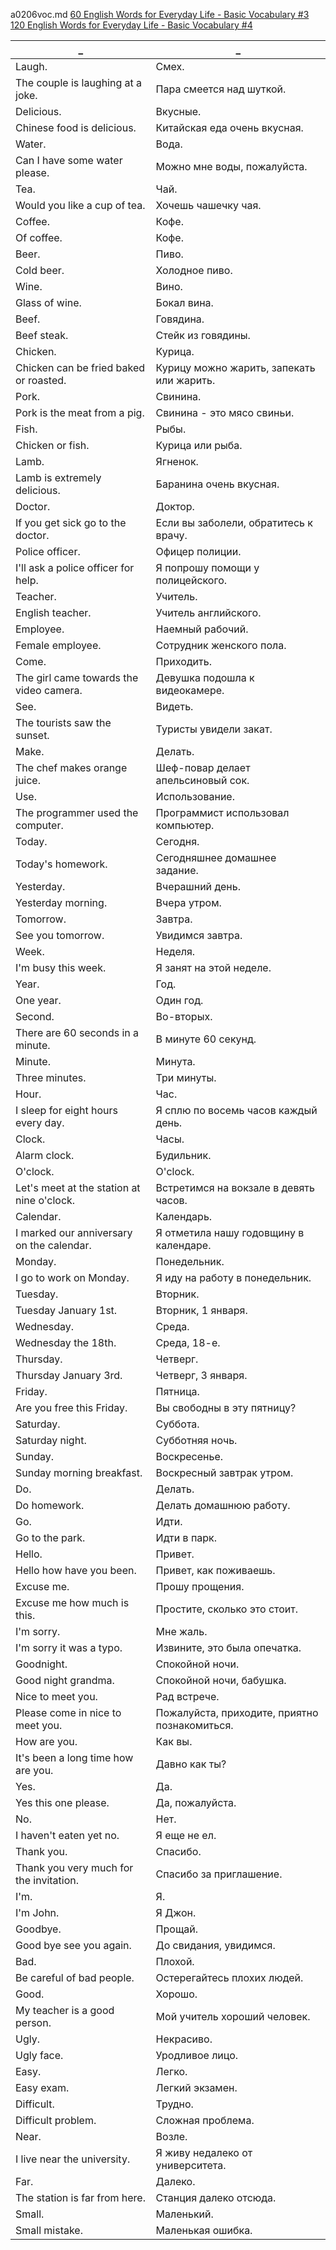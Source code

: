 a0206voc.md 
[60 English Words for Everyday Life - Basic Vocabulary #3](https://www.youtube.com/watch?v=Am_mXyty_MM)  
[120 English Words for Everyday Life - Basic Vocabulary #4](https://www.youtube.com/watch?v=mJCqlJHkG5s)  







_|_
--|--
Laugh.|Смех.
The couple is laughing at a joke.|Пара смеется над шуткой.
Delicious.|Вкусные.
Chinese food is delicious.|Китайская еда очень вкусная.
Water.|Вода.
Can I have some water please.|Можно мне воды, пожалуйста.
Tea.|Чай.
Would you like a cup of tea.|Хочешь чашечку чая.
Coffee.|Кофе.
Of coffee.|Кофе.
Beer.|Пиво.
Cold beer.|Холодное пиво.
Wine.|Вино.
Glass of wine.|Бокал вина.
Beef.|Говядина.
Beef steak.|Стейк из говядины.
Chicken.|Курица.
Chicken can be fried baked or roasted.|Курицу можно жарить, запекать или жарить.
Pork.|Свинина.
Pork is the meat from a pig.|Свинина - это мясо свиньи.
Fish.|Рыбы.
Chicken or fish.|Курица или рыба.
Lamb.|Ягненок.
Lamb is extremely delicious.|Баранина очень вкусная.
Doctor.|Доктор.
If you get sick go to the doctor.|Если вы заболели, обратитесь к врачу.
Police officer.|Офицер полиции.
I'll ask a police officer for help.|Я попрошу помощи у полицейского.
Teacher.|Учитель.
English teacher.|Учитель английского.
Employee.|Наемный рабочий.
Female employee.|Сотрудник женского пола.
Come.|Приходить.
The girl came towards the video camera.|Девушка подошла к видеокамере.
See.|Видеть.
The tourists saw the sunset.|Туристы увидели закат.
Make.|Делать.
The chef makes orange juice.|Шеф-повар делает апельсиновый сок.
Use.|Использование.
The programmer used the computer.|Программист использовал компьютер.
Today.|Cегодня.
Today's homework.|Сегодняшнее домашнее задание.
Yesterday.|Вчерашний день.
Yesterday morning.|Вчера утром.
Tomorrow.|Завтра.
See you tomorrow.|Увидимся завтра.
Week.|Неделя.
I'm busy this week.|Я занят на этой неделе.
Year.|Год.
One year.|Один год.
Second.|Во-вторых.
There are 60 seconds in a minute.|В минуте 60 секунд.
Minute.|Минута.
Three minutes.|Три минуты.
Hour.|Час.
I sleep for eight hours every day.|Я сплю по восемь часов каждый день.
Clock.|Часы.
Alarm clock.|Будильник.
O'clock.|O'clock.
Let's meet at the station at nine o'clock.|Встретимся на вокзале в девять часов.
Calendar.|Календарь.
I marked our anniversary on the calendar.|Я отметила нашу годовщину в календаре.
Monday.|Понедельник.
I go to work on Monday.|Я иду на работу в понедельник.
Tuesday.|Вторник.
Tuesday January 1st.|Вторник, 1 января.
Wednesday.|Среда.
Wednesday the 18th.|Среда, 18-е.
Thursday.|Четверг.
Thursday January 3rd.|Четверг, 3 января.
Friday.|Пятница.
Are you free this Friday.|Вы свободны в эту пятницу?
Saturday.|Суббота.
Saturday night.|Субботняя ночь.
Sunday.|Воскресенье.
Sunday morning breakfast.|Воскресный завтрак утром.
Do.|Делать.
Do homework.|Делать домашнюю работу.
Go.|Идти.
Go to the park.|Идти в парк.
Hello.|Привет.
Hello how have you been.|Привет, как поживаешь.
Excuse me.|Прошу прощения.
Excuse me how much is this.|Простите, сколько это стоит.
I'm sorry.|Мне жаль.
I'm sorry it was a typo.|Извините, это была опечатка.
Goodnight.|Спокойной ночи.
Good night grandma.|Спокойной ночи, бабушка.
Nice to meet you.|Рад встрече.
Please come in nice to meet you.|Пожалуйста, приходите, приятно познакомиться.
How are you.|Как вы.
It's been a long time how are you.|Давно как ты?
Yes.|Да.
Yes this one please.|Да, пожалуйста.
No.|Нет.
I haven't eaten yet no.|Я еще не ел.
Thank you.|Спасибо.
Thank you very much for the invitation.|Спасибо за приглашение.
I'm.|Я.
I'm John.|Я Джон.
Goodbye.|Прощай.
Good bye see you again.|До свидания, увидимся.
Bad.|Плохой.
Be careful of bad people.|Остерегайтесь плохих людей.
Good.|Хорошо.
My teacher is a good person.|Мой учитель хороший человек.
Ugly.|Некрасиво.
Ugly face.|Уродливое лицо.
Easy.|Легко.
Easy exam.|Легкий экзамен.
Difficult.|Трудно.
Difficult problem.|Сложная проблема.
Near.|Возле.
I live near the university.|Я живу недалеко от университета.
Far.|Далеко.
The station is far from here.|Станция далеко отсюда.
Small.|Маленький.
Small mistake.|Маленькая ошибка.
